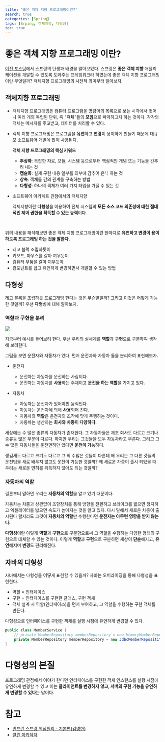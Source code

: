 ```yaml
---
title: "좋은 객체 지향 프로그래밍이란?"
search: true
categories: [Spring]
tags: [Srping, 객체지향, 다형성]
toc: true
---
```




# 좋은 객체 지향 프로그래밍 이란?

[이전 포스팅]({{site.url}}/posts/spring-01)에서 스프링의 탄생과 배경을 알아보았다. 스프링은 **좋은 객체 지향** 애플리케이션을 개발할 수 있도록 도와주는 프레임워크라 하였는데 좋은 객체 지향 프로그래밍이란 무엇일까? 객체지향 프로그래밍의 사전적 의미부터 알아보자.



## 객체지향 프로그래밍

- 객체지향 프로그래밍은 컴퓨터 프로그램을 명령어의 목록으로 보는 시각에서 벗어나 여러 개의 독립된 단위, 즉 "**객체**"들의 **모임**으로 파악하고자 하는 것이다. 각각의 객체는 메시지를 주고받고, 데이터를 처리할 수 있다.

- 객체 지향 프로그래밍은 프로그램을 **유연**하고 **변경**이 용이하게 만들기 때문에 대규모 소프트웨어 개발에 많이 사용된다.



  **객체 지향 프로그래밍의 핵심 키워드**

  - **추상화**: 복잡한 자료, 모듈, 시스템 등으로부터 핵심적인 개념 또는 기능을 간추려 내는 것
  - **캡슐화**: 실제 구현 내용 일부를 외부에 감추어 은닉 하는 것
  - **상속**: 객체들 간의 관계를 구축하는 방법
  - **다형성**: 하나의 객체가 여러 가지 타입을 가질 수 있는 것



- 소프트웨어 아키텍트 관점에서의 객체지향

  객체지향이란 **다형성**을 이용하여 전체 시스템의 **모든 소스 코드 의존성에 대한 절대적인 제어 권한을 획득할 수 있는 능력**이다.

<br>

위의 내용을 해석해보면 좋은 객체 지향 프로그래밍이란 한마디로 **유연하고 변경이 용이 하도록 프로그래밍 하는 것을 말한다.**

- 레고 블럭 조립하듯이
- 키보드, 마우스를 갈아 끼우듯이
- 컴퓨터 부품을 갈아 끼우듯이
- 컴포넌트를 쉽고 유연하게 변경하면서 개발할 수 있는 방법



## 다형성

레고 블록을 조립하듯 프로그래밍 한다는 것은 무슨말일까? 그리고 이것은 어떻게 가능한 것일까? 우선 **다형성**에 대해 알아보자.



### 역할과 구현을 분리

![]({{site.url}}/assets/img/post/spring/02/polymorphism-01.PNG)

지금부터 예시를 들어보려 한다. 우선 우리의 실세계를 **역할**과 **구현**으로 구분하여 생각해 보려한다.

그림을 보면 운전자와 자동차가 있다. 먼저 운전자와 자동차 둘을 분리하여 표현해보자.

- 운전자
  - 운전자는 자동차를 운전하는 사람이다.
  - 운전자는 자동차를 **사용**하는 주체이고 **운전을 하는 역할**을 가지고 있다.

- 자동차
  - 자동차는 운전자가 있어야만 움직인다.
  - 자동차는 운전자에 의해 **사용**되어 진다.
  - 자동차의 **역할**은 운전자의 조작에 맞게 주행하는 것이다.
  - 자동차는 생산하는 **회사와 차종이 다양하다**.

세상에는 수 많은 종류의 자동차가 존재한다. 그 자동차들은 제조 회사도 다르고 크기나 종류등 많은 부분이 다르다. 하지만 우리는 그것들을 모두 자동차라고 부른다. 그리고 그 수 많은 자동차들을 운전면허만 있다면 **운전이 가능**하다.

생김새도 다르고 크기도 다르고 그 외 수많은 것들이 다른데 왜 우리는 그 다른 것들의 운전법을 새로 배우지 않고도 운전이 가능한 것일까? 왜 새로운 차종이 출시 되었을 때 우리는 새로운 면허를 취득하지 않아도 되는 것일까?



### 자동차의 역할

결론부터 말하면 우리는 **자동차의 역할**을 알고 있기 때문이다.

자동차는 차종과 상관없이 조향장치를 통해 방향을 전환하고 브레이크를 밟으면 정지하고 엑셀레이터를 밟으면 속도가 높아지는 것을 알고 있다. 다시 말해서 새로운 차종이 출시된다 할지라도 그것이 **자동차의 역할**만 수행한다면 **운전자는 아무런 영향을 받지 않는다.**

**다형성**이란 이렇게 **역할**과 **구현**으로 구분함으로써 그 역할을 수행하는 다양한 형태의 구현으로 대체할 수 있는 것이다. 이렇게 **역할**과 **구현**으로 구분하면 세상이 **단순**해지고, **유연**해지며 **변경**도 편리해진다.



## 자바의 다형성

자바에서는 다형성을 어떻게 표현할 수 있을까? 자바는 오버라이딩을 통해 다형성을 표현한다.

- 역할 = 인터페이스
- 구현 = 인터페이스를 구현한 클래스, 구현 객체
- 객체 설계 시 역할(인터페이스)을 먼저 부여하고, 그 역할을 수행하는 구현 객체를 만든다.

다형성으로 인터페이스를 구현한 객체를 실행 시점에 유연하게 변경할 수 있다.

```java
public class MemberService {
	// private MemberRepository memberRepository = new MemoryMemberRepository();
	private MemberRepository memberRepository = new JdbcMemberReposititory();
}
```



# 다형성의 본질

프로그래밍 관점에서 이야기 한다면 인터페이스를 구현한 객체 인스턴스를 실행 시점에 유연하게 변경할 수 있고 이는 **클라이언트를 변경하지 않고, 서버의 구현 기능을 유연하게 변경할 수 있다**는 말이다.



# 참고

- [인프런 스프링 핵심원리 - 기본편(김영한)](https://www.inflearn.com/course/%EC%8A%A4%ED%94%84%EB%A7%81-%ED%95%B5%EC%8B%AC-%EC%9B%90%EB%A6%AC-%EA%B8%B0%EB%B3%B8%ED%8E%B8/dashboard)
- [클린 아키텍처](http://www.kyobobook.co.kr/product/detailViewKor.laf?ejkGb=KOR&mallGb=KOR&barcode=9788966262472&orderClick=LAG&Kc=)

